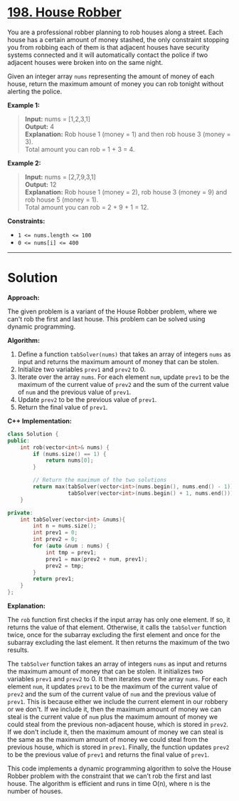 # [198. House Robber](https://leetcode.com/problems/house-robber/)

You are a professional robber planning to rob houses along a street. Each house has a certain amount of money stashed, the only constraint stopping you from robbing each of them is that adjacent houses have security systems connected and it will automatically contact the police if two adjacent houses were broken into on the same night.

Given an integer array `nums` representing the amount of money of each house, return the maximum amount of money you can rob tonight without alerting the police.

**Example 1:**

>**Input:** nums = [1,2,3,1]<br>
**Output:** 4<br>
**Explanation:** Rob house 1 (money = 1) and then rob house 3 (money = 3).<br>
Total amount you can rob = 1 + 3 = 4.

**Example 2:**

>**Input:** nums = [2,7,9,3,1]<br>
**Output:** 12<br>
**Explanation:** Rob house 1 (money = 2), rob house 3 (money = 9) and rob house 5 (money = 1).<br>
Total amount you can rob = 2 + 9 + 1 = 12.
 

**Constraints:**

- `1 <= nums.length <= 100`
- `0 <= nums[i] <= 400`
---
# Solution
**Approach:**

The given problem is a variant of the House Robber problem, where we can't rob the first and last house. This problem can be solved using dynamic programming.

**Algorithm:**

1. Define a function `tabSolver(nums)` that takes an array of integers `nums` as input and returns the maximum amount of money that can be stolen.
2. Initialize two variables `prev1` and `prev2` to 0.
3. Iterate over the array `nums`. For each element `num`, update `prev1` to be the maximum of the current value of `prev2` and the sum of the current value of `num` and the previous value of `prev1`.
4. Update `prev2` to be the previous value of `prev1`.
5. Return the final value of `prev1`.

**C++ Implementation:**

```c++
class Solution {
public:
    int rob(vector<int>& nums) {
        if (nums.size() == 1) {
            return nums[0];
        }

        // Return the maximum of the two solutions
        return max(tabSolver(vector<int>(nums.begin(), nums.end() - 1)),
                   tabSolver(vector<int>(nums.begin() + 1, nums.end())));
    }

private:
    int tabSolver(vector<int> &nums){
        int n = nums.size();
        int prev1 = 0;
        int prev2 = 0;
        for (auto &num : nums) {
            int tmp = prev1;
            prev1 = max(prev2 + num, prev1);
            prev2 = tmp;
        }
        return prev1;
    }
};
```

**Explanation:**

The `rob` function first checks if the input array has only one element. If so, it returns the value of that element. Otherwise, it calls the `tabSolver` function twice, once for the subarray excluding the first element and once for the subarray excluding the last element. It then returns the maximum of the two results.

The `tabSolver` function takes an array of integers `nums` as input and returns the maximum amount of money that can be stolen. It initializes two variables `prev1` and `prev2` to 0. It then iterates over the array `nums`. For each element `num`, it updates `prev1` to be the maximum of the current value of `prev2` and the sum of the current value of `num` and the previous value of `prev1`. This is because either we include the current element in our robbery or we don't. If we include it, then the maximum amount of money we can steal is the current value of `num` plus the maximum amount of money we could steal from the previous non-adjacent house, which is stored in `prev2`. If we don't include it, then the maximum amount of money we can steal is the same as the maximum amount of money we could steal from the previous house, which is stored in `prev1`. Finally, the function updates `prev2` to be the previous value of `prev1` and returns the final value of `prev1`.

This code implements a dynamic programming algorithm to solve the House Robber problem with the constraint that we can't rob the first and last house. The algorithm is efficient and runs in time O(n), where n is the number of houses.

